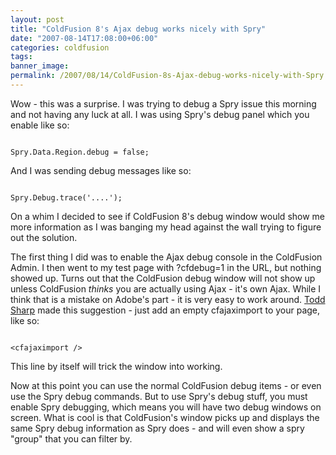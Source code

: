 ```yaml
---
layout: post
title: "ColdFusion 8's Ajax debug works nicely with Spry"
date: "2007-08-14T17:08:00+06:00"
categories: coldfusion 
tags: 
banner_image: 
permalink: /2007/08/14/ColdFusion-8s-Ajax-debug-works-nicely-with-Spry
---
```


Wow - this was a surprise. I was trying to debug a Spry issue this morning and not having any luck at all. I was using Spry's debug panel which you enable like so:

<code>
Spry.Data.Region.debug = false;
</code>

And I was sending debug messages like so:

<code>
Spry.Debug.trace('....');
</code>

On a whim I decided to see if ColdFusion 8's debug window would show me more information as I was banging my head against the wall trying to figure out the solution. 

The first thing I did was to enable the Ajax debug console in the ColdFusion Admin. I then went to my test page with ?cfdebug=1 in the URL, but nothing showed up. Turns out that the ColdFusion debug window will not show up unless ColdFusion <i>thinks</i> you are actually using Ajax - it's own Ajax. While I think that is a mistake on Adobe's part - it is very easy to work around. <a href="http://cfsilence.com/blog/client/">Todd Sharp</a> made this suggestion - just add an empty cfajaximport to your page, like so:

<code>
&lt;cfajaximport /&gt;
</code>

This line by itself will trick the window into working.

Now at this point you can use the normal ColdFusion debug items - or even use the Spry debug commands. But to use Spry's debug stuff, you must enable Spry debugging, which means you will have two debug windows on screen. What is cool is that ColdFusion's window picks up and displays the same Spry debug information as Spry does - and will even show a spry "group" that you can filter by.